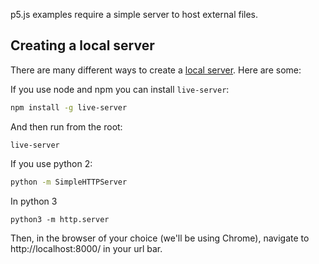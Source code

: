 p5.js examples require a simple server to host external files.

## Creating a local server

There are many different ways to create a [local server](https://github.com/processing/p5.js/wiki/Local-server). Here are some:

If you use node and npm you can install `live-server`: 
```zsh
npm install -g live-server
```
And then run from the root:
```
live-server
```
If you use python 2:
```zsh
python -m SimpleHTTPServer
```
In python 3
```
python3 -m http.server
```

Then, in the browser of your choice (we'll be using Chrome), navigate to http://localhost:8000/ in your url bar.